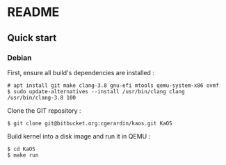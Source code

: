 # README

## Quick start

### Debian

First, ensure all build's dependencies are installed :

```
# apt install git make clang-3.8 gnu-efi mtools qemu-system-x86 ovmf
$ sudo update-alternatives --install /usr/bin/clang clang /usr/bin/clang-3.8 100
```

Clone the GIT repository  :
```
$ git clone git@bitbucket.org:cgerardin/kaos.git KaOS
```
Build kernel into a disk image and run it in QEMU :
```
$ cd KaOS
$ make run
```